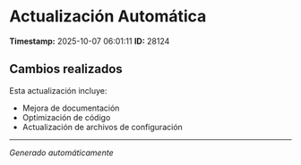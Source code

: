 # Actualización Automática

**Timestamp:** 2025-10-07 06:01:11
**ID:** 28124

## Cambios realizados

Esta actualización incluye:
- Mejora de documentación
- Optimización de código
- Actualización de archivos de configuración

---
*Generado automáticamente*
